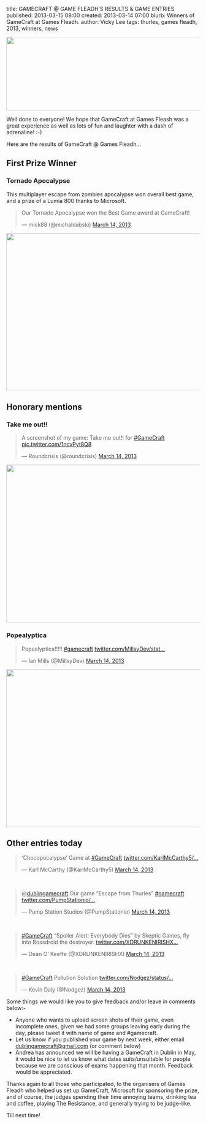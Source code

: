 title: GAMECRAFT @ GAME FLEADH’S RESULTS & GAME ENTRIES
published: 2013-03-15 08:00
created: 2013-03-14 07:00
blurb: Winners of GameCraft at Games Fleadh.
author: Vicky Lee
tags: thurles, games fleadh, 2013, winners, news

<a href="http://dublingamecraft.com/wp-content/uploads/2013/03/IMG_4283.jpg"><img class="alignnone size-large wp-image-386" title="Announcing the winners (pano shot)" src="http://dublingamecraft.com/wp-content/uploads/2013/03/IMG_4283-1024x359.jpg" alt="" width="550" height="192" /></a></p>

Well done to everyone! We hope that GameCraft at Games Fleash was a great experience as well as lots of fun and laughter with a dash of adrenaline! :-)

Here are the results of GameCraft @ Games Fleadh…

## First Prize Winner
### Tornado Apocalypse
This multiplayer escape from zombies apocalypse won overall best game, and a prize of a Lumia 800 thanks to Microsoft.
<blockquote class="twitter-tweet"><p>Our Tornado Apocalypse won the Best Game award at GameCraft!</p>
<p>— mick88 (@michaldabski) <a href="https://twitter.com/michaldabski/status/312318875096207361">March 14, 2013</a></p></blockquote>
<a href="http://dublingamecraft.com/wp-content/uploads/2013/03/IMG_4288.jpg"><img class="alignnone size-large wp-image-385" title="Winners - Tornado Apocalypse" src="http://dublingamecraft.com/wp-content/uploads/2013/03/IMG_4288-1024x768.jpg" alt="" width="550" height="412" /></a>

## Honorary mentions
### Take me out!!
<blockquote class="twitter-tweet" lang="en"><p>A screenshot of my game: Take me out!! for <a href="https://twitter.com/search?q=%23GameCraft&amp;src=hash">#GameCraft</a> <a href="http://t.co/1ncvPyt8Q8">pic.twitter.com/1ncvPyt8Q8</a></p>&mdash; Roundcrisis (@roundcrisis) <a href="https://twitter.com/roundcrisis/statuses/312262153652555776">March 14, 2013</a></blockquote>
<script async src="//platform.twitter.com/widgets.js" charset="utf-8"></script>
<a href="http://dublingamecraft.com/wp-content/uploads/2013/03/IMG_4281.jpg"><img class="alignnone size-large wp-image-384" title="Honorary Mention - Take me out!!" src="http://dublingamecraft.com/wp-content/uploads/2013/03/IMG_4281-1024x768.jpg" alt="" width="550" height="412" /></a>

### Popealyptica
<blockquote class="twitter-tweet"><p>Popealyptica!!!!! <a href="https://twitter.com/search/%23gamecraft">#gamecraft</a> <a title="http://twitter.com/MillsyDev/status/312263048066920450/photo/1" href="http://t.co/92dtJZuW0S">twitter.com/MillsyDev/stat…</a></p>
<p>— Ian Mills (@MillsyDev) <a href="https://twitter.com/MillsyDev/status/312263048066920450">March 14, 2013</a></p></blockquote>
<img class="alignnone size-large wp-image-383" title="Honorary Mention - Popealyptica" src="http://dublingamecraft.com/wp-content/uploads/2013/03/IMG_4279-1024x768.jpg" alt="" width="550" height="412" />

## Other entries today
<blockquote class="twitter-tweet"><p>&#8216;Chocopocalypse&#8217; Game at <a href="https://twitter.com/search/%23GameCraft">#GameCraft</a> <a title="http://twitter.com/KarlMcCarthy5/status/312264198430269440/photo/1" href="http://t.co/tB80G0e6bt">twitter.com/KarlMcCarthy5/…</a></p>
<p>— Karl McCarthy (@KarlMcCarthy5) <a href="https://twitter.com/KarlMcCarthy5/status/312264198430269440">March 14, 2013</a></p></blockquote>
<p>&nbsp;</p>
<blockquote class="twitter-tweet"><p>@<a href="https://twitter.com/dublingamecraft">dublingamecraft</a> Our game &#8220;Escape from Thurles&#8221; <a href="https://twitter.com/search/%23gamecraft">#gamecraft</a> <a title="http://twitter.com/PumpStationio/status/312262502274719744/photo/1" href="http://t.co/qMJ6WTXtjK">twitter.com/PumpStationio/…</a></p>
<p>— Pump Station Studios (@PumpStationio) <a href="https://twitter.com/PumpStationio/status/312262502274719744">March 14, 2013</a></p></blockquote>
<p>&nbsp;</p>
<blockquote class="twitter-tweet"><p><a href="https://twitter.com/search/%23GameCraft">#GameCraft</a> &#8220;Spoiler Alert: Everybody Dies&#8221; by Skeptic Games, fly into Bossdroid the destroyer. <a title="http://twitter.com/XDRUNKENIRISHX/status/312265421099237376/photo/1" href="http://t.co/60PkFZr4SJ">twitter.com/XDRUNKENIRISHX…</a></p>
<p>— Dean O&#8217; Keeffe (@XDRUNKENIRISHX) <a href="https://twitter.com/XDRUNKENIRISHX/status/312265421099237376">March 14, 2013</a></p></blockquote>
<p>&nbsp;</p>
<blockquote class="twitter-tweet"><p><a href="https://twitter.com/search/%23GameCraft">#GameCraft</a> Pollution Solution <a title="http://twitter.com/Nodgez/status/312263038122201088/photo/1" href="http://t.co/7kjvLkTf8j">twitter.com/Nodgez/status/…</a></p>
<p>— Kevin Daly (@Nodgez) <a href="https://twitter.com/Nodgez/status/312263038122201088">March 14, 2013</a></p></blockquote>

Some things we would like you to give feedback and/or leave in comments below:-

* Anyone who wants to upload screen shots of their game, even incomplete ones, given we had some groups leaving early during the day, please tweet it with name of game and #gamecraft.
* Let us know if you published your game by next week, either email dublingamecraft@gmail.com (or comment below)
* Andrea has announced we will be having a GameCraft in Dublin in May, it would be nice to let us know what dates suits/unsuitable for people because we are conscious of exams happening that month. Feedback would be appreciated.

Thanks again to all those who participated, to the organisers of Games Fleadh who helped us set up GameCraft, Microsoft for sponsoring the prize, and of course, the judges spending their time annoying teams, drinking tea and coffee, playing The Resistance, and generally trying to be judge-like.

Till next time!
